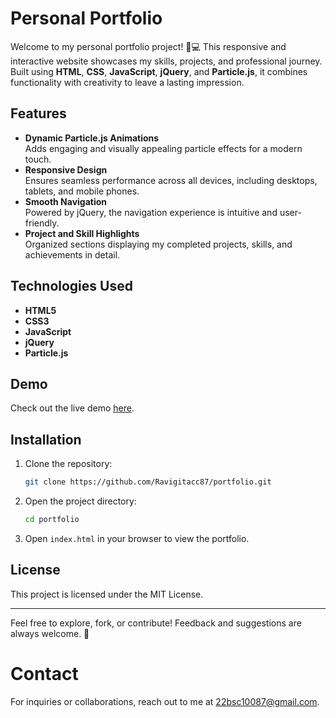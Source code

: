 # Personal Portfolio  

Welcome to my personal portfolio project! 🎨💻 This responsive and interactive website showcases my skills, projects, and professional journey. Built using **HTML**, **CSS**, **JavaScript**, **jQuery**, and **Particle.js**, it combines functionality with creativity to leave a lasting impression.  

## Features  

- **Dynamic Particle.js Animations**  
  Adds engaging and visually appealing particle effects for a modern touch.  
- **Responsive Design**  
  Ensures seamless performance across all devices, including desktops, tablets, and mobile phones.  
- **Smooth Navigation**  
  Powered by jQuery, the navigation experience is intuitive and user-friendly.  
- **Project and Skill Highlights**  
  Organized sections displaying my completed projects, skills, and achievements in detail.  

## Technologies Used  

- **HTML5**  
- **CSS3**  
- **JavaScript**  
- **jQuery**  
- **Particle.js**  

## Demo  

Check out the live demo [here](https://mypersonalportfolio87.netlify.app/). 

## Installation  

1. Clone the repository:  
   ```bash
   git clone https://github.com/Ravigitacc87/portfolio.git
   ```  
2. Open the project directory:  
   ```bash
   cd portfolio
   ```  
3. Open `index.html` in your browser to view the portfolio.  


## License  

This project is licensed under the MIT License.  

---  

Feel free to explore, fork, or contribute! Feedback and suggestions are always welcome. 🚀  

# Contact  

For inquiries or collaborations, reach out to me at [22bsc10087@gmail.com](mailto:22bsc10087@gmail.com).  
```  
